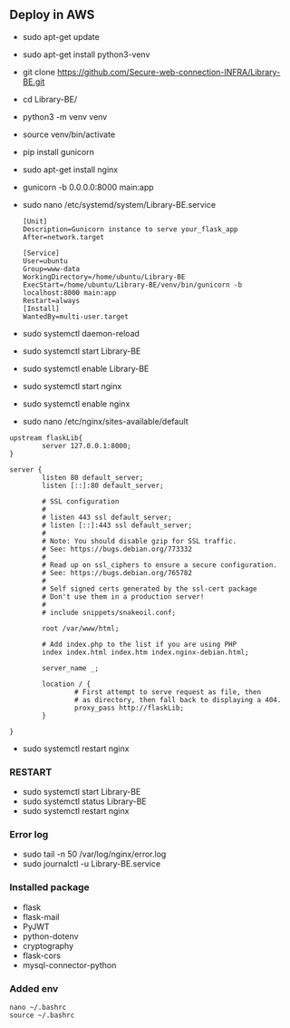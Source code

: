 ## Deploy in AWS
- sudo apt-get update 
- sudo apt-get install python3-venv
- git clone https://github.com/Secure-web-connection-INFRA/Library-BE.git
- cd Library-BE/
- python3 -m venv venv
- source venv/bin/activate
- pip install gunicorn
- sudo apt-get install nginx
- gunicorn -b 0.0.0.0:8000 main:app
- sudo nano /etc/systemd/system/Library-BE.service
	```
    [Unit]
	Description=Gunicorn instance to serve your_flask_app
	After=network.target

	[Service]
	User=ubuntu
	Group=www-data
	WorkingDirectory=/home/ubuntu/Library-BE
	ExecStart=/home/ubuntu/Library-BE/venv/bin/gunicorn -b localhost:8000 main:app
	Restart=always
	[Install]
	WantedBy=multi-user.target
    ```

- sudo systemctl daemon-reload
- sudo systemctl start Library-BE
- sudo systemctl enable Library-BE
- sudo systemctl start nginx
- sudo systemctl enable nginx
- sudo nano /etc/nginx/sites-available/default
```
upstream flaskLib{
        server 127.0.0.1:8000;
}

server {
        listen 80 default_server;
        listen [::]:80 default_server;

        # SSL configuration
        #
        # listen 443 ssl default_server;
        # listen [::]:443 ssl default_server;
        #
        # Note: You should disable gzip for SSL traffic.
        # See: https://bugs.debian.org/773332
        #
        # Read up on ssl_ciphers to ensure a secure configuration.
        # See: https://bugs.debian.org/765782
        #
        # Self signed certs generated by the ssl-cert package
        # Don't use them in a production server!
        #
        # include snippets/snakeoil.conf;

        root /var/www/html;

        # Add index.php to the list if you are using PHP
        index index.html index.htm index.nginx-debian.html;

        server_name _;

        location / {
                # First attempt to serve request as file, then
                # as directory, then fall back to displaying a 404.
                proxy_pass http://flaskLib;
        }

}
```
- sudo systemctl restart nginx

### RESTART
- sudo systemctl start Library-BE
- sudo systemctl status Library-BE
- sudo systemctl restart nginx

### Error log
- sudo tail -n 50 /var/log/nginx/error.log
- sudo journalctl -u Library-BE.service

### Installed package
- flask
- flask-mail
- PyJWT
- python-dotenv 
- cryptography
- flask-cors
- mysql-connector-python

### Added env
```
nano ~/.bashrc
source ~/.bashrc
```